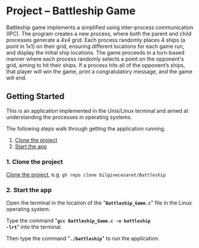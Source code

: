 # Project – Battleship Game

Battleship game implements a simplified using inter-process communication (IPC). The program creates a new process, where both the parent and child processes generate a 4x4 grid. Each process randomly places 4 ships (a point in 1x1) on their grid, ensuring different locations for each game run, and display the initial ship locations. The game proceeds in a turn-based manner where each process randomly selects a point on the opponent's grid, aiming to hit their ships. If a process hits all of the opponent’s ships, that player will win the game, print a congratulatory message, and the game will end.

## Getting Started

This is an application implemented in the Unix/Linux terminal and aimed at understanding the processes in operating systems.

The following steps walk through getting the application running. 

1. [Clone the project](#1-clone-the-project)
2. [Start the app](#2-start-the-app)

### 1. Clone the project

  [Clone the project](https://github.com/bilgivecesaret/Battleship.git), e.g. `gh repo clone bilgivecesaret/Battleship`

### 2. Start the app

Open the terminal in the location of the "<code><b>Battleship_Game.c</b></code>" file in the Linux operating system.

Type the command "<code><b>gcc Battleship_Game.c -o battleship -lrt</b></code>" into the terminal.

Then type the command "<code><b>./battleship</b></code>" to run the application.
